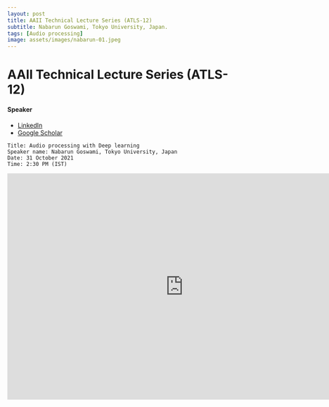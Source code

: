 ```yaml
---
layout: post
title: AAII Technical Lecture Series (ATLS-12)
subtitle: Nabarun Goswami, Tokyo University, Japan.
tags: [Audio processing]
image: assets/images/nabarun-01.jpeg
---
```


# AAII Technical Lecture Series (ATLS-12)

#### Speaker
- [LinkedIn](https://www.linkedin.com/in/nabarun-goswami/?originalSubdomain=jp)
- [Google Scholar](https://scholar.google.co.in/citations?user=aAXb4v4AAAAJ&hl=en)

```
Title: Audio processing with Deep learning
Speaker name: Nabarun Goswami, Tokyo University, Japan
Date: 31 October 2021
Time: 2:30 PM (IST)
```

<iframe width="800" height="515" src="https://www.youtube.com/embed/m1Hd3mFnzs8" title="YouTube video player" frameborder="0" allow="accelerometer; autoplay; clipboard-write; encrypted-media; gyroscope; picture-in-picture; web-share" allowfullscreen></iframe>

